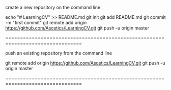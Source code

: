 create a new repository on the command line

echo "# LearningCV" >> README.md
git init
git add README.md
git commit -m "first commit"
git remote add origin https://github.com/Ascetics/LearningCV.git
git push -u origin master

================================================================================

push an existing repository from the command line

git remote add origin https://github.com/Ascetics/LearningCV.git
git push -u origin master

================================================================================


